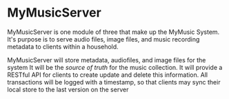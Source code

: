 #  MyMusicServer

MyMusicServer is one module of three that make up the MyMusic System.   It's purpose is to serve audio files, 
image files, and music recording metadata to clients within a household.

MyMusicServer will store metadata, audiofiles, and image files for the system It will be the *source of truth* 
for the music collection.  It will provide a RESTful API for clients to create update and delete this information.
All transactions will be logged with a timestamp, so that clients may sync their local store to the last version
on the server

